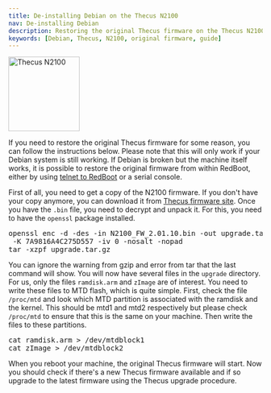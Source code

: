 ```yaml
---
title: De-installing Debian on the Thecus N2100
nav: De-installing Debian
description: Restoring the original Thecus firmware on the Thecus N2100
keywords: [Debian, Thecus, N2100, original firmware, guide]
---
```


<div class="right">
<img src = "../images/r_n2100.jpg" class="border" alt="Thecus N2100" width="141" height="148" />
</div>

If you need to restore the original Thecus firmware for some reason, you
can follow the instructions below.  Please note that this will only work if
your Debian system is still working.  If Debian is broken but the machine
itself works, it is possible to restore the original firmware from within
RedBoot, either by using <a href = "../telnet/">telnet to RedBoot</a> or a
serial console.

First of all, you need to get a copy of the N2100 firmware.  If you don't
have your copy anymore, you can download it from <a href =
"http://www.thecus.com/dl.php">Thecus firmware site</a>.  Once you have the
`.bin` file, you need to decrypt and unpack it.  For this, you need to have
the `openssl` package installed.

<div class="code">
<pre>
openssl enc -d -des -in N2100_FW_2.01.10.bin -out upgrade.tar.gz \
 -K 7A9816A4C275D557 -iv 0 -nosalt -nopad
tar -xzpf upgrade.tar.gz
</pre>
</div>

You can ignore the warning from gzip and error from tar that the last
command will show.  You will now have several files in the `upgrade`
directory.  For us, only the files `ramdisk.arm` and `zImage` are of
interest.  You need to write these files to MTD flash, which is quite
simple.  First, check the file `/proc/mtd` and look which MTD partition is
associated with the ramdisk and the kernel.  This should be mtd1 and mtd2
respectively but please check `/proc/mtd` to ensure that this is the same
on your machine.  Then write the files to these partitions.

<div class="code">
<pre>
cat ramdisk.arm &gt; /dev/mtdblock1
cat zImage &gt; /dev/mtdblock2
</pre>
</div>

When you reboot your machine, the original Thecus firmware will start.  Now
you should check if there's a new Thecus firmware available and if so
upgrade to the latest firmware using the Thecus upgrade procedure.

